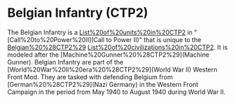 # Belgian Infantry (CTP2)

The Belgian Infantry is a [List%20of%20units%20in%20CTP2](unit) in "[Call%20to%20Power%20II](Call to Power II)" that is unique to the [Belgian%20%28CTP2%29](Belgian) [List%20of%20civilizations%20in%20CTP2](civilization). It is modeled after the [Machine%20Gunner%20%28CTP2%29](Machine Gunner).
Belgian Infantry are part of the [World%20War%20II%20era%20%28CTP2%29](World War II) Western Front Mod. They are tasked with defending Belgium from [German%20%28CTP2%29](Nazi Germany) in the Western Front Campaign in the period from May 1940 to August 1940 during World War II.